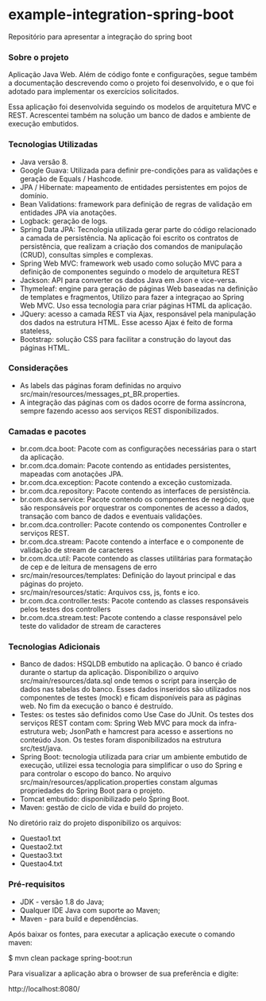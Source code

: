 # example-integration-spring-boot
Repositório para apresentar a integração do spring boot

### Sobre o projeto ###
Aplicação Java Web. Além de código fonte e configurações, segue também a documentação descrevendo como o projeto foi desenvolvido, e o que foi adotado para implementar os exercícios solicitados.

Essa aplicação foi desenvolvida seguindo os modelos de arquitetura MVC e REST. Acrescentei também na solução um banco de dados e ambiente de execução embutidos.

### Tecnologias Utilizadas ###

* Java versão 8.
* Google Guava: Utilizada para definir pre-condições para as validações e geração de Equals / Hashcode.
* JPA / Hibernate: mapeamento de entidades persistentes em pojos de domínio.
* Bean Validations: framework para definição de regras de validação em entidades JPA via anotações.
* Logback: geração de logs.
* Spring Data JPA: Tecnologia utilizada gerar parte do código relacionado a camada de persistência. Na aplicação foi escrito os contratos de persistência, que realizam a criação dos comandos de manipulação (CRUD), consultas simples e complexas.
* Spring Web MVC: framework web usado como solução MVC para a definição de componentes seguindo o modelo de arquitetura REST
* Jackson: API para converter os dados Java em Json e vice-versa.
* Thymeleaf: engine para geração de páginas Web baseadas na definição de templates e fragmentos, Utilizo para fazer a  integraçao ao Spring Web MVC. Uso essa tecnologia para criar páginas HTML da aplicação.
* JQuery: acesso a camada REST via Ajax, responsável pela manipulação dos dados na estrutura HTML. Esse acesso Ajax é feito de forma stateless, 
* Bootstrap: solução CSS para facilitar a construção do layout das páginas HTML.

### Considerações ###

* As labels das páginas foram definidas no arquivo src/main/resources/messages_pt_BR.properties.
* A integração das páginas com os dados ocorre de forma assíncrona, sempre fazendo acesso aos serviços REST disponibilizados.

### Camadas e pacotes ###

* br.com.dca.boot: Pacote com as configurações necessárias para o start da aplicação.
* br.com.dca.domain: Pacote contendo as entidades persistentes, mapeadas com anotações JPA.
* br.com.dca.exception: Pacote contendo a exceção customizada.
* br.com.dca.repository: Pacote contendo as interfaces de persistência.
* br.com.dca.service: Pacote contendo os componentes de negócio, que são responsáveis por orquestrar os componentes de acesso a dados, transação com banco de dados e eventuais validações.
* br.com.dca.controller: Pacote contendo os componentes Controller e serviços REST.
* br.com.dca.stream: Pacote contendo a interface e o componente de validação de stream de caracteres
* br.com.dca.util:  Pacote contendo as classes utilitárias para formatação de cep e de leitura de mensagens de erro 
* src/main/resources/templates: Definição do layout principal e das páginas do projeto.
* src/main/resources/static: Arquivos css, js, fonts e ico.
* br.com.dca.controller.tests: Pacote contendo as classes responsáveis pelos testes dos controllers
* br.com.dca.stream.test: Pacote contendo a classe responsável pelo teste do validador de stream de caracteres

### Tecnologias Adicionais ###

* Banco de dados: HSQLDB embutido na aplicação. O banco é criado durante o startup da aplicação. Disponibilizo o arquivo src/main/resources/data.sql onde temos o script para inserção de dados nas tabelas do banco. Esses dados inseridos são utilizados nos componentes de testes (mock) e ficam disponíveis para as páginas web. No fim da execução o banco é destruído.
* Testes: os testes são definidos como Use Case do JUnit. Os testes dos serviços REST contam com: Spring Web MVC para mock da infra-estrutura web; JsonPath e hamcrest para acesso e assertions no conteúdo Json. Os testes foram disponibilizados na estrutura src/test/java.
* Spring Boot: tecnologia utilizada para criar um ambiente embutido de execução, utilizei essa tecnologia para simplificar o uso do Spring e para controlar o escopo do banco. No arquivo src/main/resources/application.properties constam algumas propriedades do Spring Boot para o projeto.
* Tomcat embutido: disponibilizado pelo Spring Boot.
* Maven: gestão de ciclo de vida e build do projeto.

No diretório raiz do projeto disponibilizo os arquivos: 
* Questao1.txt
* Questao2.txt
* Questao3.txt
* Questao4.txt

### Pré-requisitos ###

* JDK - versão 1.8 do Java;
* Qualquer IDE Java com suporte ao Maven;
* Maven - para build e dependências.

Após baixar os fontes, para executar a aplicação execute o comando maven:

$ mvn clean package spring-boot:run

Para visualizar a aplicação abra o browser de sua preferência e digite:

http://localhost:8080/

